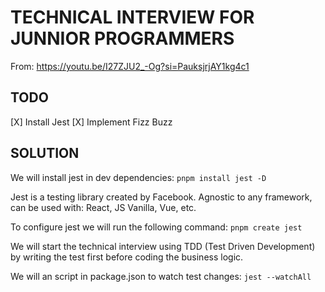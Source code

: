 # TECHNICAL INTERVIEW FOR JUNNIOR PROGRAMMERS

From: https://youtu.be/I27ZJU2_-Og?si=PauksjrjAY1kg4c1

## TODO

[X] Install Jest
[X] Implement Fizz Buzz

## SOLUTION

We will install jest in dev dependencies: `pnpm install jest -D`

Jest is a testing library created by Facebook. Agnostic to any framework, can be used with: React, JS Vanilla, Vue, etc.

To configure jest we will run the following command: `pnpm create jest`

We will start the technical interview using TDD (Test Driven Development) by writing the test first before coding the business logic.

We will an script in package.json to watch test changes: `jest --watchAll`